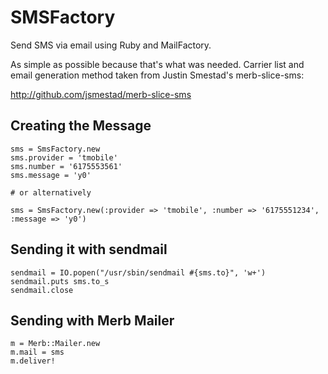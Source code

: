 # SMSFactory

Send SMS via email using Ruby and MailFactory.

As simple as possible because that's what was needed. Carrier list and email generation method taken from Justin Smestad's merb-slice-sms:

http://github.com/jsmestad/merb-slice-sms

## Creating the Message

    sms = SmsFactory.new
    sms.provider = 'tmobile'
    sms.number = '6175553561'
    sms.message = 'y0'
 
    # or alternatively
 
    sms = SmsFactory.new(:provider => 'tmobile', :number => '6175551234', :message => 'y0')
 
## Sending it with sendmail

    sendmail = IO.popen("/usr/sbin/sendmail #{sms.to}", 'w+')
    sendmail.puts sms.to_s
    sendmail.close
 
## Sending with Merb Mailer
 
    m = Merb::Mailer.new
    m.mail = sms
    m.deliver!
 
